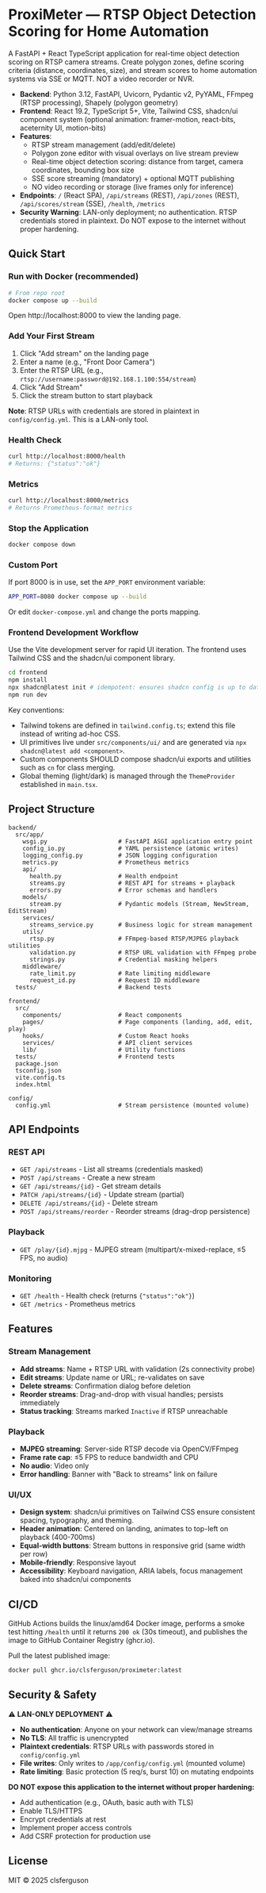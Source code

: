 # ProxiMeter — RTSP Object Detection Scoring for Home Automation

A FastAPI + React TypeScript application for real-time object detection scoring on RTSP camera streams. Create polygon zones, define scoring criteria (distance, coordinates, size), and stream scores to home automation systems via SSE or MQTT. NOT a video recorder or NVR.

- **Backend**: Python 3.12, FastAPI, Uvicorn, Pydantic v2, PyYAML, FFmpeg (RTSP processing), Shapely (polygon geometry)
- **Frontend**: React 19.2, TypeScript 5+, Vite, Tailwind CSS, shadcn/ui component system (optional animation: framer-motion, react-bits, aceternity UI, motion-bits)
- **Features**: 
  - RTSP stream management (add/edit/delete)
  - Polygon zone editor with visual overlays on live stream preview
  - Real-time object detection scoring: distance from target, camera coordinates, bounding box size
  - SSE score streaming (mandatory) + optional MQTT publishing
  - NO video recording or storage (live frames only for inference)
- **Endpoints**: `/` (React SPA), `/api/streams` (REST), `/api/zones` (REST), `/api/scores/stream` (SSE), `/health`, `/metrics`
- **Security Warning**: LAN-only deployment; no authentication. RTSP credentials stored in plaintext. Do NOT expose to the internet without proper hardening.

## Quick Start

### Run with Docker (recommended)

```bash
# From repo root
docker compose up --build
```

Open http://localhost:8000 to view the landing page.

### Add Your First Stream

1. Click "Add stream" on the landing page
2. Enter a name (e.g., "Front Door Camera")
3. Enter the RTSP URL (e.g., `rtsp://username:password@192.168.1.100:554/stream`)
4. Click "Add Stream"
5. Click the stream button to start playback

**Note**: RTSP URLs with credentials are stored in plaintext in `config/config.yml`. This is a LAN-only tool.

### Health Check

```bash
curl http://localhost:8000/health
# Returns: {"status":"ok"}
```

### Metrics

```bash
curl http://localhost:8000/metrics
# Returns Prometheus-format metrics
```

### Stop the Application

```bash
docker compose down
```

### Custom Port

If port 8000 is in use, set the `APP_PORT` environment variable:

```bash
APP_PORT=8080 docker compose up --build
```

Or edit `docker-compose.yml` and change the ports mapping.

### Frontend Development Workflow

Use the Vite development server for rapid UI iteration. The frontend uses Tailwind CSS and the shadcn/ui component library.

```bash
cd frontend
npm install
npx shadcn@latest init # idempotent: ensures shadcn config is up to date
npm run dev
```

Key conventions:

- Tailwind tokens are defined in `tailwind.config.ts`; extend this file instead of writing ad-hoc CSS.
- UI primitives live under `src/components/ui/` and are generated via `npx shadcn@latest add <component>`.
- Custom components SHOULD compose shadcn/ui exports and utilities such as `cn` for class merging.
- Global theming (light/dark) is managed through the `ThemeProvider` established in `main.tsx`.

## Project Structure

```
backend/
  src/app/
    wsgi.py                    # FastAPI ASGI application entry point
    config_io.py               # YAML persistence (atomic writes)
    logging_config.py          # JSON logging configuration
    metrics.py                 # Prometheus metrics
    api/
      health.py                # Health endpoint
      streams.py               # REST API for streams + playback
      errors.py                # Error schemas and handlers
    models/
      stream.py                # Pydantic models (Stream, NewStream, EditStream)
    services/
      streams_service.py       # Business logic for stream management
    utils/
      rtsp.py                  # FFmpeg-based RTSP/MJPEG playback utilities
      validation.py            # RTSP URL validation with FFmpeg probe
      strings.py               # Credential masking helpers
    middleware/
      rate_limit.py            # Rate limiting middleware
      request_id.py            # Request ID middleware
  tests/                       # Backend tests

frontend/
  src/
    components/                # React components
    pages/                     # Page components (landing, add, edit, play)
    hooks/                     # Custom React hooks
    services/                  # API client services
    lib/                       # Utility functions
  tests/                       # Frontend tests
  package.json
  tsconfig.json
  vite.config.ts
  index.html

config/
  config.yml                   # Stream persistence (mounted volume)
```

## API Endpoints

### REST API

- `GET /api/streams` - List all streams (credentials masked)
- `POST /api/streams` - Create a new stream
- `GET /api/streams/{id}` - Get stream details
- `PATCH /api/streams/{id}` - Update stream (partial)
- `DELETE /api/streams/{id}` - Delete stream
- `POST /api/streams/reorder` - Reorder streams (drag-drop persistence)

### Playback

- `GET /play/{id}.mjpg` - MJPEG stream (multipart/x-mixed-replace, ≤5 FPS, no audio)

### Monitoring

- `GET /health` - Health check (returns `{"status":"ok"}`)
- `GET /metrics` - Prometheus metrics

## Features

### Stream Management

- **Add streams**: Name + RTSP URL with validation (2s connectivity probe)
- **Edit streams**: Update name or URL; re-validates on save
- **Delete streams**: Confirmation dialog before deletion
- **Reorder streams**: Drag-and-drop with visual handles; persists immediately
- **Status tracking**: Streams marked `Inactive` if RTSP unreachable

### Playback

- **MJPEG streaming**: Server-side RTSP decode via OpenCV/FFmpeg
- **Frame rate cap**: ≤5 FPS to reduce bandwidth and CPU
- **No audio**: Video only
- **Error handling**: Banner with "Back to streams" link on failure

### UI/UX

- **Design system**: shadcn/ui primitives on Tailwind CSS ensure consistent spacing, typography, and theming.
- **Header animation**: Centered on landing, animates to top-left on playback (400-700ms)
- **Equal-width buttons**: Stream buttons in responsive grid (same width per row)
- **Mobile-friendly**: Responsive layout
- **Accessibility**: Keyboard navigation, ARIA labels, focus management baked into shadcn/ui components

## CI/CD

GitHub Actions builds the linux/amd64 Docker image, performs a smoke test hitting `/health` until it returns `200 ok` (30s timeout), and publishes the image to GitHub Container Registry (ghcr.io).

Pull the latest published image:

```bash
docker pull ghcr.io/clsferguson/proximeter:latest
```

## Security & Safety

⚠️ **LAN-ONLY DEPLOYMENT** ⚠️

- **No authentication**: Anyone on your network can view/manage streams
- **No TLS**: All traffic is unencrypted
- **Plaintext credentials**: RTSP URLs with passwords stored in `config/config.yml`
- **File writes**: Only writes to `/app/config/config.yml` (mounted volume)
- **Rate limiting**: Basic protection (5 req/s, burst 10) on mutating endpoints

**DO NOT expose this application to the internet without proper hardening:**
- Add authentication (e.g., OAuth, basic auth with TLS)
- Enable TLS/HTTPS
- Encrypt credentials at rest
- Implement proper access controls
- Add CSRF protection for production use

## License

MIT © 2025 clsferguson
